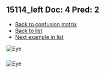 ## 15114_left Doc: 4 Pred: 2
- [Back to confusion matrix](https://github.com/juliandewit/kaggle_retinopathy/blob/master/matrix.md)
- [Back to list](https://github.com/juliandewit/kaggle_retinopathy/blob/master/lists/42/list.md)
- [Next example in list](https://github.com/juliandewit/kaggle_retinopathy/blob/master/lists/42/15/15376_left.md)

![Eye](https://retinopaty.blob.core.windows.net/size1024/15114_left_4.jpeg)

### 

![Eye]()
